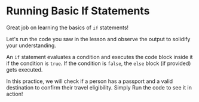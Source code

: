 # Running Basic If Statements

Great job on learning the basics of `if` statements!

Let's run the code you saw in the lesson and observe the output to solidify your understanding.

An `if` statement evaluates a condition and executes the code block inside it if the condition is `true`. If the condition is `false`, the `else` block (if provided) gets executed.

In this practice, we will check if a person has a passport and a valid destination to confirm their travel eligibility. Simply Run the code to see it in action!